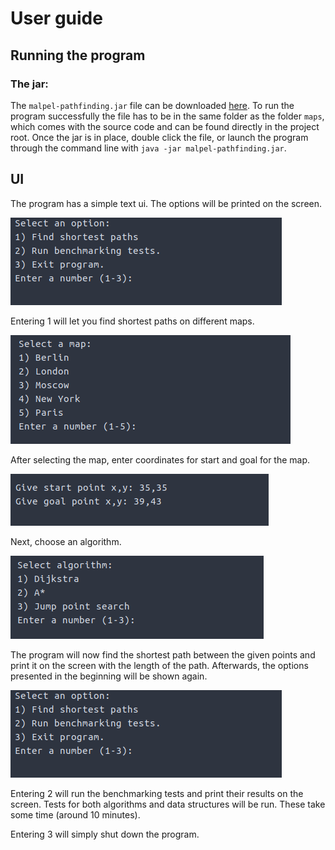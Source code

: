 # User guide

## Running the program

 ### The jar:
The `malpel-pathfinding.jar` file can be downloaded [here](https://github.com/Malpel/malpel-pathfinding/releases/tag/v1.0-final). To run the program successfully the file has to be in the same folder as the folder `maps`, which comes with the source code and can be found directly in the project root. Once the jar is in place, double click the file, or launch the program through the command line with `java -jar malpel-pathfinding.jar`.

## UI

The program has a simple text ui. The options will be printed on the screen.

![Options](ug_0.png)

Entering 1 will let you find shortest paths on different maps.

![Maps](ug_1.png)

After selecting the map, enter coordinates for start and goal for the map.

![Coordinates](ug_2.png)

Next, choose an algorithm.

![Algorithms](ug_3.png)

The program will now find the shortest path between the given points and print it on the screen with the length of the path. Afterwards, the options presented in the beginning will be shown again.

![Options](ug_0.png)

Entering 2 will run the benchmarking tests and print their results on the screen. Tests for both algorithms and data structures will be run. These take some time (around 10 minutes).

Entering 3 will simply shut down the program.
